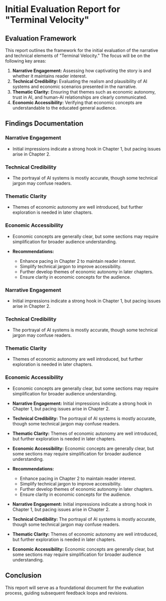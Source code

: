 # Initial Evaluation Report for "Terminal Velocity"

## Evaluation Framework

This report outlines the framework for the initial evaluation of the narrative and technical elements of "Terminal Velocity." The focus will be on the following key areas:

1. **Narrative Engagement:** Assessing how captivating the story is and whether it maintains reader interest.
2. **Technical Credibility:** Evaluating the realism and plausibility of AI systems and economic scenarios presented in the narrative.
3. **Thematic Clarity:** Ensuring that themes such as economic autonomy, trust in AI, and human-AI relationships are clearly communicated.
4. **Economic Accessibility:** Verifying that economic concepts are understandable to the educated general audience.

## Findings Documentation

### Narrative Engagement
- Initial impressions indicate a strong hook in Chapter 1, but pacing issues arise in Chapter 2.

### Technical Credibility
- The portrayal of AI systems is mostly accurate, though some technical jargon may confuse readers.

### Thematic Clarity
- Themes of economic autonomy are well introduced, but further exploration is needed in later chapters.

### Economic Accessibility
- Economic concepts are generally clear, but some sections may require simplification for broader audience understanding.

- **Recommendations:** 
  - Enhance pacing in Chapter 2 to maintain reader interest.
  - Simplify technical jargon to improve accessibility.
  - Further develop themes of economic autonomy in later chapters.
  - Ensure clarity in economic concepts for the audience.

### Narrative Engagement
- Initial impressions indicate a strong hook in Chapter 1, but pacing issues arise in Chapter 2.

### Technical Credibility
- The portrayal of AI systems is mostly accurate, though some technical jargon may confuse readers.

### Thematic Clarity
- Themes of economic autonomy are well introduced, but further exploration is needed in later chapters.

### Economic Accessibility
- Economic concepts are generally clear, but some sections may require simplification for broader audience understanding.

- **Narrative Engagement:** Initial impressions indicate a strong hook in Chapter 1, but pacing issues arise in Chapter 2.
  
- **Technical Credibility:** The portrayal of AI systems is mostly accurate, though some technical jargon may confuse readers.
  
- **Thematic Clarity:** Themes of economic autonomy are well introduced, but further exploration is needed in later chapters.
  
- **Economic Accessibility:** Economic concepts are generally clear, but some sections may require simplification for broader audience understanding.

- **Recommendations:** 
  - Enhance pacing in Chapter 2 to maintain reader interest.
  - Simplify technical jargon to improve accessibility.
  - Further develop themes of economic autonomy in later chapters.
  - Ensure clarity in economic concepts for the audience.

- **Narrative Engagement:** Initial impressions indicate a strong hook in Chapter 1, but pacing issues arise in Chapter 2.
  
- **Technical Credibility:** The portrayal of AI systems is mostly accurate, though some technical jargon may confuse readers.
  
- **Thematic Clarity:** Themes of economic autonomy are well introduced, but further exploration is needed in later chapters.
  
- **Economic Accessibility:** Economic concepts are generally clear, but some sections may require simplification for broader audience understanding.
  
## Conclusion

This report will serve as a foundational document for the evaluation process, guiding subsequent feedback loops and revisions.

